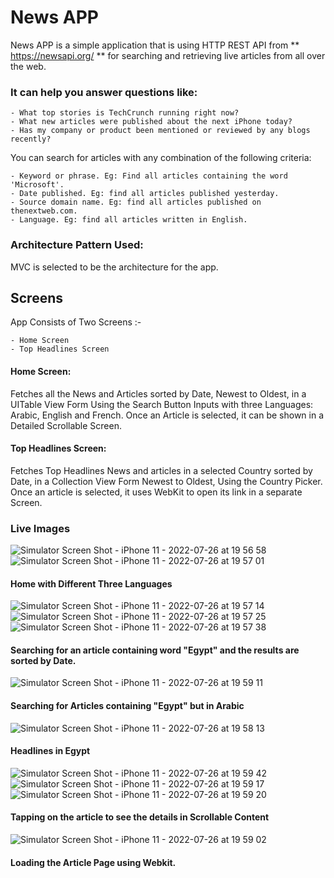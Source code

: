 #  News APP
News APP is a simple application that is using HTTP REST API from ** https://newsapi.org/ ** for searching and retrieving live articles from all over the web. 

### It can help you answer questions like:

    - What top stories is TechCrunch running right now?
    - What new articles were published about the next iPhone today?
    - Has my company or product been mentioned or reviewed by any blogs recently?

You can search for articles with any combination of the following criteria:

    - Keyword or phrase. Eg: Find all articles containing the word 'Microsoft'.
    - Date published. Eg: find all articles published yesterday.
    - Source domain name. Eg: find all articles published on thenextweb.com.
    - Language. Eg: find all articles written in English.

### Architecture Pattern Used:
MVC is selected to be the architecture for the app.

## Screens
App Consists of Two Screens :-

    - Home Screen
    - Top Headlines Screen

#### Home Screen:
Fetches all the News and Articles sorted by Date, Newest to Oldest, in a UITable View Form Using the Search Button Inputs with three Languages: Arabic, English and French.
Once an Article is selected, it can be shown in a Detailed Scrollable Screen.

#### Top Headlines Screen:
Fetches Top Headlines News and articles in a selected Country sorted by Date, in a Collection View Form Newest to Oldest, Using the Country Picker.
Once an article is selected, it uses WebKit to open its link in a separate Screen.


### Live Images
![Simulator Screen Shot - iPhone 11 - 2022-07-26 at 19 56 58](https://user-images.githubusercontent.com/93882864/181115777-61d50a88-bac7-4d83-8758-565636724fad.png)
![Simulator Screen Shot - iPhone 11 - 2022-07-26 at 19 57 01](https://user-images.githubusercontent.com/93882864/181115802-552f3e0a-2997-472a-a508-410a3613f8bd.png)
#### Home with Different Three Languages

![Simulator Screen Shot - iPhone 11 - 2022-07-26 at 19 57 14](https://user-images.githubusercontent.com/93882864/181115919-b2a79545-f470-4ea7-b51e-3a5a799e7d4b.png)
![Simulator Screen Shot - iPhone 11 - 2022-07-26 at 19 57 25](https://user-images.githubusercontent.com/93882864/181115931-ff21ceb5-e943-4390-a748-3d8a4769335e.png)
![Simulator Screen Shot - iPhone 11 - 2022-07-26 at 19 57 38](https://user-images.githubusercontent.com/93882864/181115945-9b0b41b5-f232-4216-a43e-835f3dcab188.png)
#### Searching for an article containing word "Egypt" and the results are sorted by Date.

![Simulator Screen Shot - iPhone 11 - 2022-07-26 at 19 59 11](https://user-images.githubusercontent.com/93882864/181116216-220510b7-824f-4799-b4e5-f1ae558c706c.png)
#### Searching for Articles containing "Egypt" but in Arabic

![Simulator Screen Shot - iPhone 11 - 2022-07-26 at 19 58 13](https://user-images.githubusercontent.com/93882864/181116057-d27ed854-e28f-42de-8521-0718ee812844.png)
#### Headlines in Egypt

![Simulator Screen Shot - iPhone 11 - 2022-07-26 at 19 59 42](https://user-images.githubusercontent.com/93882864/181116382-3f6bd662-6bc2-4ea3-8bb4-d397662ae2f6.png)
![Simulator Screen Shot - iPhone 11 - 2022-07-26 at 19 59 17](https://user-images.githubusercontent.com/93882864/181116482-c705b075-1af8-4af2-a385-e6a78984d3bc.png)
![Simulator Screen Shot - iPhone 11 - 2022-07-26 at 19 59 20](https://user-images.githubusercontent.com/93882864/181116507-27bfcbc0-128f-4c5f-b977-453b073384d8.png)

#### Tapping on the article to see the details in Scrollable Content

![Simulator Screen Shot - iPhone 11 - 2022-07-26 at 19 59 02](https://user-images.githubusercontent.com/93882864/181116145-6922a370-fb37-4000-b85b-5967d2fe39ba.png)
#### Loading the Article Page using Webkit.




